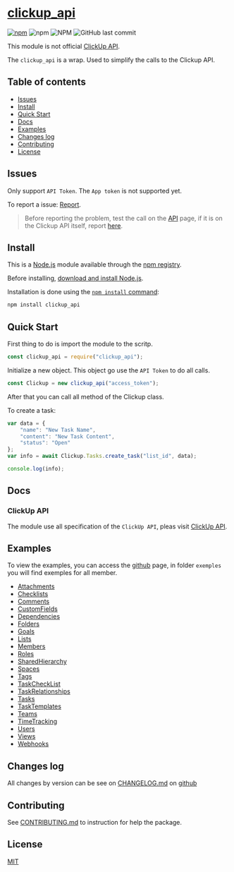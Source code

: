 # [clickup_api](https://clickup.com/)

[![npm](https://img.shields.io/npm/v/clickup_api?style=flat-square)](https://www.npmjs.com/package/clickup_api)
![npm](https://img.shields.io/npm/dw/clickup_api?style=flat-square&)
![NPM](https://img.shields.io/npm/l/clickup_api?style=flat-square)
![GitHub last commit](https://img.shields.io/github/last-commit/lpg2709/clickup_api?style=flat-square)

This module is not official [ClickUp API](https://clickup.com/api).

The ```clickup_api``` is a wrap. Used to simplify the calls to the Clickup API.

## Table of contents

- [Issues](#issues)
- [Install](#install)
- [Quick Start](#quick-start)
- [Docs](#docs)
- [Examples](#examples)
- [Changes log](#changes-log)
- [Contributing](#contributing)
- [License](#license)

## Issues

Only support ```API Token```. The ```App token``` is not supported yet.

To report a issue: [Report](https://github.com/lpg2709/clickup_api/issues).

> Before reporting the problem, test the call on the [API](https://clickup.com/api) page, if it is on the Clickup API itself, report [here](https://feedback.clickup.com/).

## Install

This is a [Node.js](https://nodejs.org/en/) module available through the
[npm registry](https://www.npmjs.com/).

Before installing, [download and install Node.js](https://nodejs.org/en/download/).

Installation is done using the
[`npm install` command](https://docs.npmjs.com/getting-started/installing-npm-packages-locally):

```bash
npm install clickup_api
```

## Quick Start

First thing to do is import the module to the scritp.

```javascript
const clickup_api = require("clickup_api");
```

Initialize a new object. This object go use the ```API Token``` to do all calls.

```javascript
const Clickup = new clickup_api("access_token");
```

After that you can call all method of the Clickup class.

To create a task:

```javascript
var data = {
    "name": "New Task Name",
    "content": "New Task Content",
    "status": "Open"
};
var info = await Clickup.Tasks.create_task("list_id", data);

console.log(info);
```

## Docs

### ClickUp API

The module use all specification of the ```ClickUp API```, pleas visit [ClickUp API](https://clickup.com/api).

## Examples

To view the examples, you can access the [github](https://github.com/lpg2709/clickup_api) page, in folder ```exemples``` you will find exemples for all member.

- [Attachments](https://github.com/lpg2709/clickup_api/tree/master/exemples/Attachments)
- [Checklists](https://github.com/lpg2709/clickup_api/tree/master/exemples/Checklists)
- [Comments](https://github.com/lpg2709/clickup_api/tree/master/exemples/Comments)
- [CustomFields](https://github.com/lpg2709/clickup_api/tree/master/exemples/CustomFields)
- [Dependencies](https://github.com/lpg2709/clickup_api/tree/master/exemples/Dependencies)
- [Folders](https://github.com/lpg2709/clickup_api/tree/master/exemples/Folders)
- [Goals](https://github.com/lpg2709/clickup_api/tree/master/exemples/Goals)
- [Lists](https://github.com/lpg2709/clickup_api/tree/master/exemples/Lists)
- [Members](https://github.com/lpg2709/clickup_api/tree/master/exemples/Members)
- [Roles](https://github.com/lpg2709/clickup_api/tree/master/exemples/Roles)
- [SharedHierarchy](https://github.com/lpg2709/clickup_api/tree/master/exemples/SharedHierarchy)
- [Spaces](https://github.com/lpg2709/clickup_api/tree/master/exemples/Spaces)
- [Tags](https://github.com/lpg2709/clickup_api/tree/master/exemples/Tags)
- [TaskCheckList](https://github.com/lpg2709/clickup_api/tree/master/exemples/TaskCheckList)
- [TaskRelationships](https://github.com/lpg2709/clickup_api/tree/master/exemples/TaskRelationships)
- [Tasks](https://github.com/lpg2709/clickup_api/tree/master/exemples/Tasks)
- [TaskTemplates](https://github.com/lpg2709/clickup_api/tree/master/exemples/TaskTemplates)
- [Teams](https://github.com/lpg2709/clickup_api/tree/master/exemples/Teams)
- [TimeTracking](https://github.com/lpg2709/clickup_api/tree/master/exemples/TimeTracking)
- [Users](https://github.com/lpg2709/clickup_api/tree/master/exemples/Users)
- [Views](https://github.com/lpg2709/clickup_api/tree/master/exemples/Views)
- [Webhooks](https://github.com/lpg2709/clickup_api/tree/master/exemples/Webhooks)

## Changes log

All changes by version can be see on [CHANGELOG.md](https://github.com/lpg2709/clickup_api/blob/master/CHANGELOG) on [github](https://github.com/lpg2709/clickup_api)

## Contributing

See [CONTRIBUTING.md](https://github.com/lpg2709/clickup_api/blob/master/CONTRIBUTING.md) to instruction for help the package.

## License

[MIT](LICENSE)
